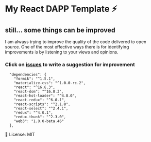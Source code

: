 # My React DAPP Template :zap:

## still... some things can be improved

I am always trying to improve the quality of the code delivered to open source. One of the most effective ways there is for identifying improvements is by listening to your views and opinions.

### Click on <a href="https://github.com/AndreiD/my-react-dapp-template/issues">issues</a> to write a suggestion for improvement

~~~~
  "dependencies": {
    "formik": "^1.5.1",
    "materialize-css": "^1.0.0-rc.2",
    "react": "^16.8.3",
    "react-dom": "^16.8.3",
    "react-hot-loader": "^4.8.0",
    "react-redux": "^6.0.1",
    "react-scripts": "^2.1.8",
    "react-select": "^2.4.1",
    "redux": "^4.0.1",
    "redux-thunk": "^2.3.0",
    "web3": "1.0.0-beta.46"
  },
~~~~

:cake: License: MIT
